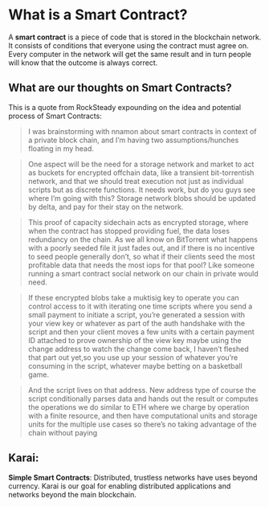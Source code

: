 # What is a Smart Contract?
A **smart contract** is a piece of code that is stored in the blockchain network. It consists of conditions that everyone using the contract must agree on. Every computer in the network will get the same result and in turn people will know that the outcome is always correct.

## What are our thoughts on Smart Contracts?

This is a quote from RockSteady expounding on the idea and potential process of Smart Contracts:
>I was brainstorming with nnamon about smart contracts in context of a private block chain, and I’m having two assumptions/hunches floating in my head.

>One aspect will be the need for a storage network and market to act as buckets for encrypted offchain data, like a transient bit-torrentish network, and that we should treat execution not just as individual scripts but as discrete functions. It needs work, but do you guys see where I’m going with this? Storage network blobs should be updated by delta, and pay for their stay on the network.

>This proof of capacity sidechain acts as encrypted storage, where when the contract has stopped providing fuel, the data loses redundancy on the chain. As we all know on BitTorrent what happens with a poorly seeded file it just fades out, and if there is no incentive to seed people generally don’t, so what if their clients seed the most profitable data that needs the most iops for that pool? Like someone running a smart contract social network on our chain in private would need.

>If these encrypted blobs take a muktisig key to operate you can control access to it with iterating one time scripts where you send a small payment to initiate a script, you’re generated a session with your view key or whatever as part of the auth handshake with the script and then your client moves a few units with a certain payment ID attached to prove ownership of the view key maybe using the change address to watch the change come back, I haven’t fleshed that part out yet,so you use up your session of whatever you’re consuming in the script, whatever maybe betting on a basketball game.

>And the script lives on that address. New address type of course the script conditionally parses data and hands out the result or computes the operations we do similar to ETH where we charge by operation with a finite resource, and then have computational units and storage units for the multiple use cases so there’s no taking advantage of the chain without paying

## Karai:
**Simple Smart Contracts**:
Distributed, trustless networks have uses beyond currency. Karai is our goal for enabling distributed applications and networks beyond the main blockchain.

